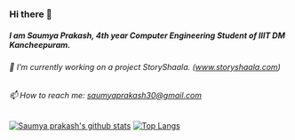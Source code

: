 ### Hi there 👋
##### I am Saumya Prakash, 4th year Computer Engineering Student of IIIT DM Kancheepuram. 
###### 🔭 I’m currently working on a project StoryShaala. (www.storyshaala.com)
###### 📫 How to reach me: saumyaprakash30@gmail.com
[![Saumya prakash's github stats](https://github-readme-stats.vercel.app/api?username=saumyaprakash30&count_private=true&include_all_commits=true)](https://github.com/anuraghazra/github-readme-stats)
[![Top Langs](https://github-readme-stats.vercel.app/api/top-langs/?username=saumyaprakash30&layout=compact)](https://github.com/anuraghazra/github-readme-stats)

<!--
**saumyaprakash30/saumyaprakash30** is a ✨ _special_ ✨ repository because its `README.md` (this file) appears on your GitHub profile.

Here are some ideas to get you started:

- 🔭 I’m currently working on ...
- 🌱 I’m currently learning ...
- 👯 I’m looking to collaborate on ...
- 🤔 I’m looking for help with ...
- 💬 Ask me about ...
- 📫 How to reach me: ...
- 😄 Pronouns: ...
- ⚡ Fun fact: ...
-->
